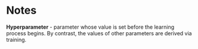 # Notes

**Hyperparameter** - parameter whose value is set before the learning process begins. By contrast, the values of other parameters are derived via training.